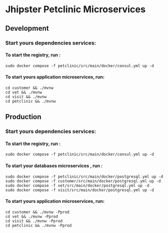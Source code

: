 # Jhipster Petclinic Microservices

## Development

### Start yours dependencies services:

#### To start the registry, run :
```
sudo docker compose -f petclinic/src/main/docker/consul.yml up -d
```
#### To start yours application microservices, run:
```
cd customer && ./mvnw
cd vet && ./mvnw
cd visit && ./mvnw
cd petclinic && ./mvnw 
```

## Production

### Start yours dependencies services:

#### To start the registry, run :
```
sudo docker compose -f petclinic/src/main/docker/consul.yml up -d
```

#### To start your databases microservices , run :
```
sudo docker compose -f petclinic/src/main/docker/postgresql.yml up -d
sudo docker compose -f customer/src/main/docker/postgresql.yml up -d
sudo docker compose -f vet/src/main/docker/postgresql.yml up -d
sudo docker compose -f visit/src/main/docker/postgresql.yml up -d
```

#### To start yours application microservices, run:
```
cd customer && ./mvnw -Pprod
cd vet && ./mvnw -Pprod
cd visit && ./mvnw -Pprod
cd petclinic && ./mvnw -Pprod
```
